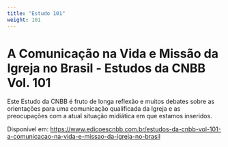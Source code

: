 ```yaml
---
title: "Estudo 101"
weight: 101
---
```

# A Comunicação na Vida e Missão da Igreja no Brasil - Estudos da CNBB Vol. 101

Este Estudo da CNBB é fruto de longa reflexão e muitos debates sobre as orientações para uma comunicação qualificada da Igreja e as preocupações com a atual situação midiática em que estamos inseridos.

Disponível em: https://www.edicoescnbb.com.br/estudos-da-cnbb-vol-101-a-comunicacao-na-vida-e-missao-da-igreja-no-brasil
